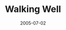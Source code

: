 ---
layout: message
category: message
series: "Special Effects"
title: "Walking Well"
date: 2005-07-02
message_id: 113
---